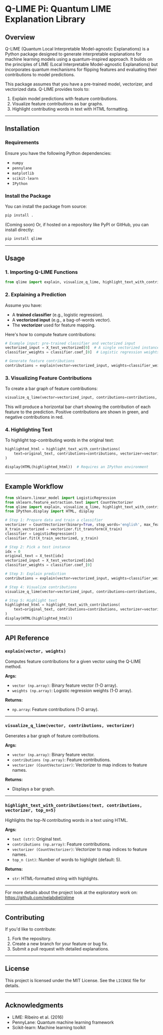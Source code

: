 # Q-LIME Pi: Quantum LIME Explanation Library

## Overview
Q-LIME (Quantum Local Interpretable Model-agnostic Explanations) is a Python package designed to generate interpretable explanations for machine learning models using a quantum-inspired approach. It builds on the principles of LIME (Local Interpretable Model-agnostic Explanations) but incorporates quantum mechanisms for flipping features and evaluating their contributions to model predictions.

This package assumes that you have a pre-trained model, vectorizer, and vectorized data. Q-LIME provides tools to:

1. Explain model predictions with feature contributions.
2. Visualize feature contributions as bar graphs.
3. Highlight contributing words in text with HTML formatting.

---

## Installation

### Requirements
Ensure you have the following Python dependencies:

- `numpy`
- `pennylane`
- `matplotlib`
- `scikit-learn`
- `IPython`

### Install the Package
You can install the package from source:

```bash
pip install .
```

(Coming soon) Or, if hosted on a repository like PyPI or GitHub, you can install directly:

```bash
pip install qlime
```

---

## Usage

### 1. Importing Q-LIME Functions
```python
from qlime import explain, visualize_q_lime, highlight_text_with_contributions
```

### 2. Explaining a Prediction
Assume you have:
- A **trained classifier** (e.g., logistic regression).
- A **vectorized input** (e.g., a bag-of-words vector).
- The **vectorizer** used for feature mapping.

Here's how to compute feature contributions:

```python
# Example input: pre-trained classifier and vectorized input
vectorized_input = X_test_vectorized[0]  # A single vectorized instance
classifier_weights = classifier.coef_[0]  # Logistic regression weights

# Generate feature contributions
contributions = explain(vector=vectorized_input, weights=classifier_weights)
```

### 3. Visualizing Feature Contributions
To create a bar graph of feature contributions:

```python
visualize_q_lime(vector=vectorized_input, contributions=contributions, vectorizer=vectorizer)
```

This will produce a horizontal bar chart showing the contribution of each feature to the prediction. Positive contributions are shown in green, and negative contributions in red.

### 4. Highlighting Text
To highlight top-contributing words in the original text:

```python
highlighted_html = highlight_text_with_contributions(
    text=original_text, contributions=contributions, vectorizer=vectorizer
)

display(HTML(highlighted_html))  # Requires an IPython environment
```

---

## Example Workflow

```python
from sklearn.linear_model import LogisticRegression
from sklearn.feature_extraction.text import CountVectorizer
from qlime import explain, visualize_q_lime, highlight_text_with_contributions
from IPython.display import HTML, display

# Step 1: Prepare data and train a classifier
vectorizer = CountVectorizer(binary=True, stop_words='english', max_features=10)
X_train_vectorized = vectorizer.fit_transform(X_train)
classifier = LogisticRegression()
classifier.fit(X_train_vectorized, y_train)

# Step 2: Pick a test instance
idx = 0
original_text = X_test[idx]
vectorized_input = X_test_vectorized[idx]
classifier_weights = classifier.coef_[0]

# Step 3: Explain prediction
contributions = explain(vector=vectorized_input, weights=classifier_weights)

# Step 4: Visualize contributions
visualize_q_lime(vector=vectorized_input, contributions=contributions, vectorizer=vectorizer)

# Step 5: Highlight text
highlighted_html = highlight_text_with_contributions(
    text=original_text, contributions=contributions, vectorizer=vectorizer
)
display(HTML(highlighted_html))
```

---

## API Reference

### `explain(vector, weights)`
Computes feature contributions for a given vector using the Q-LIME method.

**Args:**
- `vector (np.array)`: Binary feature vector (1-D array).
- `weights (np.array)`: Logistic regression weights (1-D array).

**Returns:**
- `np.array`: Feature contributions (1-D array).

---

### `visualize_q_lime(vector, contributions, vectorizer)`
Generates a bar graph of feature contributions.

**Args:**
- `vector (np.array)`: Binary feature vector.
- `contributions (np.array)`: Feature contributions.
- `vectorizer (CountVectorizer)`: Vectorizer to map indices to feature names.

**Returns:**
- Displays a bar graph.

---

### `highlight_text_with_contributions(text, contributions, vectorizer, top_n=5)`
Highlights the top-N contributing words in a text using HTML.

**Args:**
- `text (str)`: Original text.
- `contributions (np.array)`: Feature contributions.
- `vectorizer (CountVectorizer)`: Vectorizer to map indices to feature names.
- `top_n (int)`: Number of words to highlight (default: 5).

**Returns:**
- `str`: HTML-formatted string with highlights.

---

For more details about the project look at the exploratory work on: https://github.com/nelabdiel/qlime

---

## Contributing
If you'd like to contribute:
1. Fork the repository.
2. Create a new branch for your feature or bug fix.
3. Submit a pull request with detailed explanations.

---

## License
This project is licensed under the MIT License. See the `LICENSE` file for details.

---

## Acknowledgments
- LIME: Ribeiro et al. (2016)
- PennyLane: Quantum machine learning framework
- Scikit-learn: Machine learning toolkit

